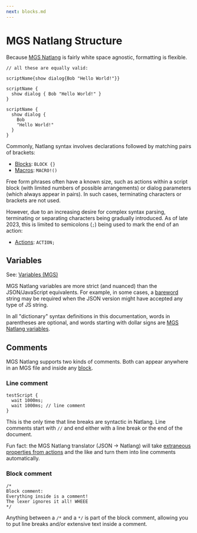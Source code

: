 ```yaml
---
next: blocks.md
---
```


# MGS Natlang Structure

Because [MGS Natlang](../mgs/mgs_natlang) is fairly white space agnostic, formatting is flexible.

```mgs
// all these are equally valid:

scriptName{show dialog{Bob "Hello World!"}}

scriptName {
  show dialog { Bob "Hello World!" }
}

scriptName {
  show dialog {
    Bob
    "Hello World!"
  }
}
```

Commonly, Natlang syntax involves declarations followed by matching pairs of brackets:

- [Blocks](../mgs/blocks): `BLOCK {}`
- [Macros](../mgs/advanced_syntax#macros): `MACRO!()`

Free form phrases often have a known size, such as actions within a script block (with limited numbers of possible arrangements) or dialog parameters (which always appear in pairs). In such cases, terminating characters or brackets are not used.

However, due to an increasing desire for complex syntax parsing, terminating or separating characters being gradually introduced. As of late 2023, this is limited to semicolons (`;`) being used to mark the end of an action:

- [Actions](../actions): `ACTION;`

## Variables

See: [Variables (MGS)](../mgs/variables_mgs)

MGS Natlang variables are more strict (and nuanced) than the JSON/JavaScript equivalents. For example, in some cases, a [bareword](../mgs/variables_mgs#bareword) string may be required when the JSON version might have accepted any type of JS string.

In all "dictionary" syntax definitions in this documentation, words in parentheses are optional, and words starting with dollar signs are [MGS Natlang variables](../mgs/variables_mgs).

## Comments

MGS Natlang supports two kinds of comments. Both can appear anywhere in an MGS file and inside any [block](../mgs/blocks).

### Line comment

```mgs
testScript {
  wait 1000ms;
  wait 1000ms; // line comment
}
```

This is the only time that line breaks are syntactic in Natlang. Line comments start with `//` and end either with a line break or the end of the document.

Fun fact: the MGS Natlang translator (JSON -> Natlang) will take [extraneous properties from actions](../comments) and the like and turn them into line comments automatically.

### Block comment

```mgs
/*
Block comment:
Everything inside is a comment!
The lexer ignores it all! WHEEE
*/
```

Anything between a `/*` and a `*/` is part of the block comment, allowing you to put line breaks and/or extensive text inside a comment.

